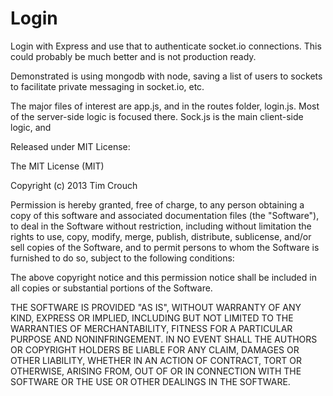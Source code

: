 Login
=====

Login with Express and use that to authenticate socket.io connections. This could probably be much better and is not production ready.

Demonstrated is using mongodb with node, saving a list of users to sockets to facilitate private messaging in socket.io, etc.

The major files of interest are app.js, and in the routes folder, login.js. Most of the server-side logic is focused there. Sock.js is the main client-side logic, and 

Released under MIT License: 

The MIT License (MIT)

Copyright (c) 2013 Tim Crouch

Permission is hereby granted, free of charge, to any person obtaining a copy
of this software and associated documentation files (the "Software"), to deal
in the Software without restriction, including without limitation the rights
to use, copy, modify, merge, publish, distribute, sublicense, and/or sell
copies of the Software, and to permit persons to whom the Software is
furnished to do so, subject to the following conditions:

The above copyright notice and this permission notice shall be included in
all copies or substantial portions of the Software.

THE SOFTWARE IS PROVIDED "AS IS", WITHOUT WARRANTY OF ANY KIND, EXPRESS OR
IMPLIED, INCLUDING BUT NOT LIMITED TO THE WARRANTIES OF MERCHANTABILITY,
FITNESS FOR A PARTICULAR PURPOSE AND NONINFRINGEMENT. IN NO EVENT SHALL THE
AUTHORS OR COPYRIGHT HOLDERS BE LIABLE FOR ANY CLAIM, DAMAGES OR OTHER
LIABILITY, WHETHER IN AN ACTION OF CONTRACT, TORT OR OTHERWISE, ARISING FROM,
OUT OF OR IN CONNECTION WITH THE SOFTWARE OR THE USE OR OTHER DEALINGS IN
THE SOFTWARE.
